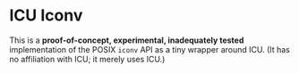 # ICU Iconv

This is a **proof-of-concept, experimental, inadequately tested**
implementation of the POSIX `iconv` API as a tiny wrapper around ICU.
(It has no affiliation with ICU; it merely uses ICU.)
